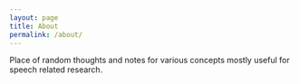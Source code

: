 ```yaml
---
layout: page
title: About
permalink: /about/
---
```


Place of random thoughts and notes for various concepts mostly useful for
speech related research.
